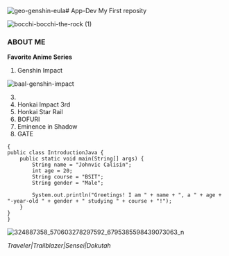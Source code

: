 ![geo-genshin-eula](https://github.com/JVMCalisin/App-Dev/assets/153254935/4504f72d-cfce-44f3-b80e-c15ee2f1e7be)# App-Dev
My First reposity


![bocchi-bocchi-the-rock (1)](https://github.com/JVMCalisin/App-Dev/assets/153254935/e2c1358d-b8fb-4a47-abca-e0ca06c392ec)

### ABOUT ME
**Favorite Anime Series**
1. Genshin Impact

![baal-genshin-impact](https://github.com/JVMCalisin/App-Dev/assets/153254935/90f5b875-29d5-4aa0-9002-02b9a54ba2ae)


3. 
4. Honkai Impact 3rd
5. Honkai Star Rail
6. BOFURI
7. Eminence in Shadow
8. GATE
```
{
public class IntroductionJava {
    public static void main(String[] args) {
        String name = "Johnvic Calisin";
        int age = 20;
        String course = "BSIT";
        String gender = "Male";

        System.out.println("Greetings! I am " + name + ", a " + age + "-year-old " + gender + " studying " + course + "!");
    }
}
}
```

![324887358_570603278297592_6795385598439073063_n](https://github.com/JVMCalisin/App-Dev/assets/153254935/787704bd-2175-45e6-bb1d-10e8d286ce75)

*Traveler|Trailblazer|Sensei|Dokutah*

